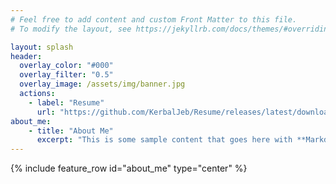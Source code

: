 ```yaml
---
# Feel free to add content and custom Front Matter to this file.
# To modify the layout, see https://jekyllrb.com/docs/themes/#overriding-theme-defaults

layout: splash
header:
  overlay_color: "#000"
  overlay_filter: "0.5"
  overlay_image: /assets/img/banner.jpg
  actions:
    - label: "Resume"
      url: "https://github.com/KerbalJeb/Resume/releases/latest/download/main.pdf"
about_me:
    - title: "About Me"
      excerpt: "This is some sample content that goes here with **Markdown** formatting."
---
```


{% include feature_row id="about_me" type="center" %}